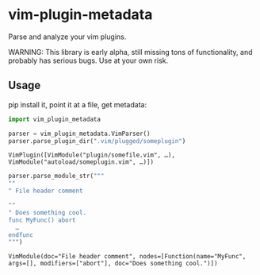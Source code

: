 # vim-plugin-metadata

Parse and analyze your vim plugins.

WARNING: This library is early alpha, still missing tons of functionality, and probably has serious
bugs. Use at your own risk.

## Usage

pip install it, point it at a file, get metadata:

```python
import vim_plugin_metadata

parser = vim_plugin_metadata.VimParser()
parser.parse_plugin_dir(".vim/plugged/someplugin")
```
```
VimPlugin([VimModule("plugin/somefile.vim", …), VimModule("autoload/someplugin.vim", …)])
```

```python
parser.parse_module_str("""
""
" File header comment

""
" Does something cool.
func MyFunc() abort
  …
endfunc
""")
```
```
VimModule(doc="File header comment", nodes=[Function(name="MyFunc", args=[], modifiers=["abort"], doc="Does something cool.")])
```
